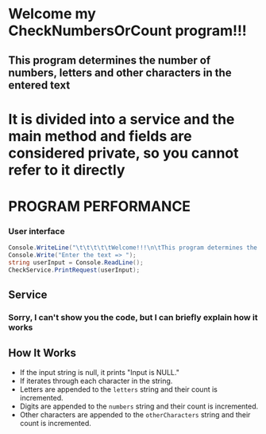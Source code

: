 # Welcome my CheckNumbersOrCount program!!!

## This program determines the number of numbers, letters  and other characters in the entered text

# It is divided into a service and the main method and fields are considered private, so you cannot refer to it directly

# PROGRAM PERFORMANCE

### User interface
```cs
Console.WriteLine("\t\t\t\t\tWelcome!!!\n\tThis program determines the number of numbers, letters and other characters in the entered text");
Console.Write("Enter the text => ");
string userInput = Console.ReadLine();
CheckService.PrintRequest(userInput);
```

## Service

### Sorry, I can't show you the code, but I can briefly explain how it works

## How It Works
  - If the input string is null, it prints "Input is NULL."
  - If iterates through each character in the string.
  - Letters are appended to the `letters` string and their count is incremented.
  - Digits are appended to the `numbers` string and their count is incremented.
  - Other characters are appended to the `otherCharacters` string and their count is incremented.